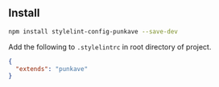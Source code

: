 ## Install

```bash
npm install stylelint-config-punkave --save-dev
```
Add the following to `.stylelintrc` in root directory of project.

```json
{
  "extends": "punkave"
}
```

